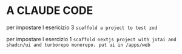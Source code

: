 # A CLAUDE CODE
per impostare l esericizio 3
`scaffold a project to test zod`

per impostare l esercizio 1
`scaffold nextjs project with jotai and shadcn/ui and turborepo monorepo. put ui in /apps/web`